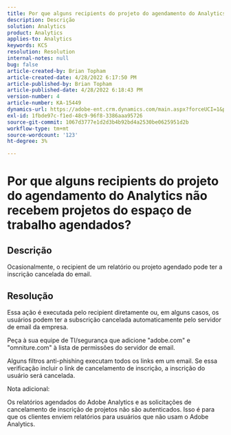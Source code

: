 ```yaml
---
title: Por que alguns recipients do projeto do agendamento do Analytics não recebem projetos do espaço de trabalho agendados?
description: Descrição
solution: Analytics
product: Analytics
applies-to: Analytics
keywords: KCS
resolution: Resolution
internal-notes: null
bug: false
article-created-by: Brian Topham
article-created-date: 4/28/2022 6:17:50 PM
article-published-by: Brian Topham
article-published-date: 4/28/2022 6:18:43 PM
version-number: 4
article-number: KA-15449
dynamics-url: https://adobe-ent.crm.dynamics.com/main.aspx?forceUCI=1&pagetype=entityrecord&etn=knowledgearticle&id=9a1ed07d-1fc7-ec11-a7b6-0022480a1b03
exl-id: 1fbde97c-f1ed-48c9-96f8-3386aaa95726
source-git-commit: 1067d3777e1d2d3b4b92bd4a2530be0625951d2b
workflow-type: tm+mt
source-wordcount: '123'
ht-degree: 3%

---
```


# Por que alguns recipients do projeto do agendamento do Analytics não recebem projetos do espaço de trabalho agendados?

## Descrição


Ocasionalmente, o recipient de um relatório ou projeto agendado pode ter a inscrição cancelada do email.


## Resolução


Essa ação é executada pelo recipient diretamente ou, em alguns casos, os usuários podem ter a subscrição cancelada automaticamente pelo servidor de email da empresa.

Peça à sua equipe de TI/segurança que adicione &quot;adobe.com&quot; e &quot;omniture.com&quot; à lista de permissões do servidor de email.

Alguns filtros anti-phishing executam todos os links em um email. Se essa verificação incluir o link de cancelamento de inscrição, a inscrição do usuário será cancelada.



Nota adicional:

Os relatórios agendados do Adobe Analytics e as solicitações de cancelamento de inscrição de projetos não são autenticados. Isso é para que os clientes enviem relatórios para usuários que não usam o Adobe Analytics.
